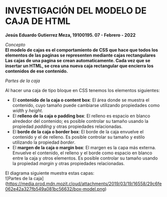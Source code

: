 # INVESTIGACIÓN DEL MODELO DE CAJA DE HTML
**Jesús Eduardo Gutierrez Meza, 19100195. 07 - Febrero - 2022**  

*Concepto*   
**El modelo de cajas es el comportamiento de CSS que hace que todos los elementos de las paginas se representen mediante cajas rectangulares**  
**Las cajas de una pagina se crean automaticamente. Cada vez que se insertar un HTML, se crea una nueva caja rectangular que encierra los contenidos de ese contenido.**  

  *Partes de la caja*  

Al hacer una caja de tipo bloque en CSS tenemos los elementos siguientes:  
- El **contenido de la caja o content box**: El área donde se muestra el contenido, cuyo tamaño puede cambiarse utilizando propiedades como *width* y *height*.
- El **relleno de la caja o padding box**: El relleno es espacio en blanco alrededor del contenido; es posible controlar su tamaño usando la propiedad *padding* y otras propiedades relacionadas.
- El **borde de la caja o border box**: El borde de la caja envuelve el contenido y el de relleno. Es posible controlar su tamaño y estilo utilizando la propiedad *border*.
- El **margen de la caja o margin box**: El margen es la capa más externa. Envuelve el contenido, el relleno y el borde como espacio en blanco entre la caja y otros elementos. Es posible controlar su tamaño usando la propiedad *margin* y otras propiedades relacionadas.  

El diagrama siguiente muestra estas capas:  
![Partes de la caja] (https://media.prod.mdn.mozit.cloud/attachments/2019/03/19/16558/29c6fe062e42a327fb549a081bc56632/box-model.png)